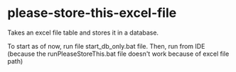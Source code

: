 # please-store-this-excel-file
Takes an excel file table and stores it in a database.

To start as of now, run file start_db_only.bat file.
Then, run from IDE (because the runPleaseStoreThis.bat file doesn't work because of excel file path)
